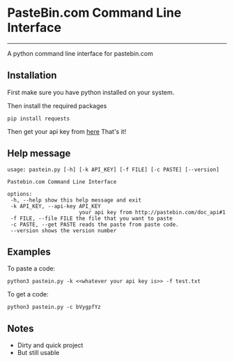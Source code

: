 # PasteBin.com Command Line Interface
---
A python command line interface for pastebin.com

## Installation
First make sure you have python installed on your system.

Then install the required packages
```
pip install requests
```

Then get your api key from [here](https://pastebin.com/doc_api#1)
That's it!

## Help message
```
usage: pastein.py [-h] [-k API_KEY] [-f FILE] [-c PASTE] [--version]

Pastebin.com Command Line Interface 

options:
 -h, --help show this help message and exit
 -k API_KEY, --api-key API_KEY 
                       your api key from http://pastebin.com/doc_api#1
 -f FILE, --file FILE the file that you want to paste 
 -c PASTE, --get PASTE reads the paste from paste code.
 --version shows the version number
```
## Examples
To paste a code:


```
python3 pastein.py -k <<whatever your api key is>> -f test.txt
```


To get a code:


```
python3 pastein.py -c bVygpfYz
````


## Notes
+ Dirty and quick project
+ But still usable
